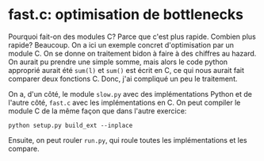 fast.c: optimisation de bottlenecks
===

Pourquoi fait-on des modules C? Parce que c'est plus rapide. Combien plus rapide? Beaucoup. On a ici
un exemple concret d'optimisation par un module C. On se donne on traitement bidon à faire à des
chiffres au hazard. On aurait pu prendre une simple somme, mais alors le code python approprié
aurait été ``sum(l)`` et ``sum()`` est écrit en C, ce qui nous aurait fait comparer deux fonctions
C. Donc, j'ai compliqué un peu le traitement.

On a, d'un côté, le module ``slow.py`` avec des implémentations Python et de l'autre côté,
``fast.c`` avec les implémentations en C. On peut compiler le module C de la même façon que dans
l'autre exercice:

    python setup.py build_ext --inplace

Ensuite, on peut rouler ``run.py``, qui roule toutes les implémentations et les compare.
